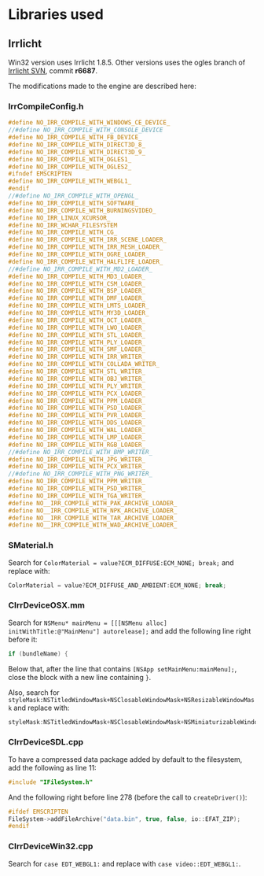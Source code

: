 # Libraries used

## Irrlicht

Win32 version uses Irrlicht 1.8.5.
Other versions uses the ogles branch of [Irrlicht SVN](https://sourceforge.net/p/irrlicht/code/HEAD/tree/branches/ogl-es/), commit **r6687**.

The modifications made to the engine are described here:

### IrrCompileConfig.h

```c++
#define NO_IRR_COMPILE_WITH_WINDOWS_CE_DEVICE_
//#define NO_IRR_COMPILE_WITH_CONSOLE_DEVICE
#define NO_IRR_COMPILE_WITH_FB_DEVICE_
#define NO_IRR_COMPILE_WITH_DIRECT3D_8_
#define NO_IRR_COMPILE_WITH_DIRECT3D_9_
#define NO_IRR_COMPILE_WITH_OGLES1_
#define NO_IRR_COMPILE_WITH_OGLES2_
#ifndef EMSCRIPTEN
#define NO_IRR_COMPILE_WITH_WEBGL1_
#endif
//#define NO_IRR_COMPILE_WITH_OPENGL_
#define NO_IRR_COMPILE_WITH_SOFTWARE_
#define NO_IRR_COMPILE_WITH_BURNINGSVIDEO_
#define NO_IRR_LINUX_XCURSOR_
#define NO_IRR_WCHAR_FILESYSTEM
#define NO_IRR_COMPILE_WITH_CG_
#define NO_IRR_COMPILE_WITH_IRR_SCENE_LOADER_
#define NO_IRR_COMPILE_WITH_IRR_MESH_LOADER_
#define NO_IRR_COMPILE_WITH_OGRE_LOADER_
#define NO_IRR_COMPILE_WITH_HALFLIFE_LOADER_
//#define NO_IRR_COMPILE_WITH_MD2_LOADER_
#define NO_IRR_COMPILE_WITH_MD3_LOADER_
#define NO_IRR_COMPILE_WITH_CSM_LOADER_
#define NO_IRR_COMPILE_WITH_BSP_LOADER_
#define NO_IRR_COMPILE_WITH_DMF_LOADER_
#define NO_IRR_COMPILE_WITH_LMTS_LOADER_
#define NO_IRR_COMPILE_WITH_MY3D_LOADER_
#define NO_IRR_COMPILE_WITH_OCT_LOADER_
#define NO_IRR_COMPILE_WITH_LWO_LOADER_
#define NO_IRR_COMPILE_WITH_STL_LOADER_
#define NO_IRR_COMPILE_WITH_PLY_LOADER_
#define NO_IRR_COMPILE_WITH_SMF_LOADER_
#define NO_IRR_COMPILE_WITH_IRR_WRITER_
#define NO_IRR_COMPILE_WITH_COLLADA_WRITER_
#define NO_IRR_COMPILE_WITH_STL_WRITER_
#define NO_IRR_COMPILE_WITH_OBJ_WRITER_
#define NO_IRR_COMPILE_WITH_PLY_WRITER_
#define NO_IRR_COMPILE_WITH_PCX_LOADER_
#define NO_IRR_COMPILE_WITH_PPM_LOADER_
#define NO_IRR_COMPILE_WITH_PSD_LOADER_
#define NO_IRR_COMPILE_WITH_PVR_LOADER_
#define NO_IRR_COMPILE_WITH_DDS_LOADER_
#define NO_IRR_COMPILE_WITH_WAL_LOADER_
#define NO_IRR_COMPILE_WITH_LMP_LOADER_
#define NO_IRR_COMPILE_WITH_RGB_LOADER_
//#define NO_IRR_COMPILE_WITH_BMP_WRITER_
#define NO_IRR_COMPILE_WITH_JPG_WRITER_
#define NO_IRR_COMPILE_WITH_PCX_WRITER_
//#define NO_IRR_COMPILE_WITH_PNG_WRITER_
#define NO_IRR_COMPILE_WITH_PPM_WRITER_
#define NO_IRR_COMPILE_WITH_PSD_WRITER_
#define NO_IRR_COMPILE_WITH_TGA_WRITER_
#define NO__IRR_COMPILE_WITH_PAK_ARCHIVE_LOADER_
#define NO__IRR_COMPILE_WITH_NPK_ARCHIVE_LOADER_
#define NO__IRR_COMPILE_WITH_TAR_ARCHIVE_LOADER_
#define NO__IRR_COMPILE_WITH_WAD_ARCHIVE_LOADER_
```

### SMaterial.h

Search for `ColorMaterial = value?ECM_DIFFUSE:ECM_NONE; break;` and replace with:

```c++
ColorMaterial = value?ECM_DIFFUSE_AND_AMBIENT:ECM_NONE; break;
```

### CIrrDeviceOSX.mm

Search for `NSMenu* mainMenu = [[[NSMenu alloc] initWithTitle:@"MainMenu"] autorelease];` and add the following line right before it:

```c++
if (bundleName) {
```

Below that, after the line that contains `[NSApp setMainMenu:mainMenu];`, close the block with a new line containing `}`.

Also, search for `styleMask:NSTitledWindowMask+NSClosableWindowMask+NSResizableWindowMask` and replace with:

```c++
styleMask:NSTitledWindowMask+NSClosableWindowMask+NSMiniaturizableWindowMask
```

### CIrrDeviceSDL.cpp

To have a compressed data package added by default to the filesystem, add the following as line 11:

```c++
#include "IFileSystem.h"
```

And the following right before line 278 (before the call to `createDriver()`):

```c++
#ifdef EMSCRIPTEN
FileSystem->addFileArchive("data.bin", true, false, io::EFAT_ZIP);
#endif
```

### CIrrDeviceWin32.cpp

Search for `case EDT_WEBGL1:` and replace with `case video::EDT_WEBGL1:`.
